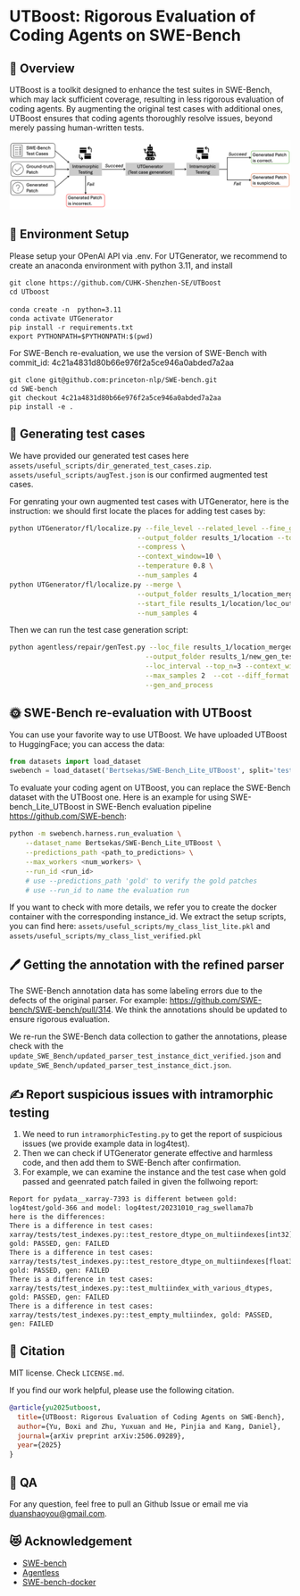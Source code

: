# UTBoost: Rigorous Evaluation of Coding Agents on SWE-Bench

## 👋 Overview
UTBoost is a toolkit designed to enhance the test suites in SWE-Bench, which may lack sufficient coverage, resulting in less rigorous evaluation of coding agents. By augmenting the original test cases with additional ones, UTBoost ensures that coding agents thoroughly resolve issues, beyond merely passing human-written tests.


<img src="assets/figures/utboost.png">

## 🦜 Environment Setup
Please setup your OPenAI API via .env.
For UTGenerator, we recommend to create an anaconda environment with python 3.11, and install

```shell
git clone https://github.com/CUHK-Shenzhen-SE/UTBoost
cd UTboost

conda create -n  python=3.11 
conda activate UTGenerator
pip install -r requirements.txt
export PYTHONPATH=$PYTHONPATH:$(pwd)
```

For SWE-Bench re-evaluation, we use the version of SWE-Bench with commit_id: 4c21a4831d80b66e976f2a5ce946a0abded7a2aa

```shell
git clone git@github.com:princeton-nlp/SWE-bench.git
cd SWE-bench
git checkout 4c21a4831d80b66e976f2a5ce946a0abded7a2aa
pip install -e .
```

## 💫 Generating test cases
We have provided our generated test cases here `assets/useful_scripts/dir_generated_test_cases.zip`. `assets/useful_scripts/augTest.json` is our confirmed augmented test cases.

For genrating your own augmented test cases with UTGenerator, here is the instruction: we should first locate the places for adding test cases by:
```bash
python UTGenerator/fl/localize.py --file_level --related_level --fine_grain_line_level \
                                --output_folder results_1/location --top_n 3 \
                                --compress \
                                --context_window=10 \
                                --temperature 0.8 \
                                --num_samples 4
python UTGenerator/fl/localize.py --merge \
                                --output_folder results_1/location_merged \
                                --start_file results_1/location/loc_outputs.jsonl \
                                --num_samples 4
```
Then we can run the test case generation script:
```bash
python agentless/repair/genTest.py --loc_file results_1/location_merged/loc_merged_0-1_outputs.jsonl \
                                  --output_folder results_1/new_gen_testCase_t099_lm01 \
                                  --loc_interval --top_n=3 --context_window=10 \
                                  --max_samples 2  --cot --diff_format \
                                  --gen_and_process 
```

## 🌞 SWE-Bench re-evaluation with UTBoost

You can use your favorite way to use UTBoost.
We have uploaded UTBoost to HuggingFace; you can access the data:
```python
from datasets import load_dataset
swebench = load_dataset('Bertsekas/SWE-Bench_Lite_UTBoost', split='test')
```

To evaluate your coding agent on UTBoost, you can replace the SWE-Bench dataset with the UTBoost one. Here is an example for using SWE-bench_Lite_UTBoost in SWE-Bench evaluation pipeline https://github.com/SWE-bench:
```bash
python -m swebench.harness.run_evaluation \
    --dataset_name Bertsekas/SWE-Bench_Lite_UTBoost \
    --predictions_path <path_to_predictions> \
    --max_workers <num_workers> \
    --run_id <run_id>
    # use --predictions_path 'gold' to verify the gold patches
    # use --run_id to name the evaluation run
```

If you want to check with more details, we refer you to create the docker container with the corresponding instance_id. We extract the setup scripts, you can find here: `assets/useful_scripts/my_class_list_lite.pkl` and `assets/useful_scripts/my_class_list_verified.pkl`

## 🖊️ Getting the annotation with the refined parser
The SWE-Bench annotation data has some labeling errors due to the defects of the original parser. For example: https://github.com/SWE-bench/SWE-bench/pull/314.
We think the annotations should be updated to ensure rigorous evaluation.

We re-run the SWE-Bench data collection to gather the annotations, please check with the `update_SWE_Bench/updated_parser_test_instance_dict_verified.json`
and `update_SWE_Bench/updated_parser_test_instance_dict.json`.

## ✍️ Report suspicious issues with intramorphic testing
1. We need to run `intramorphicTesting.py` to get the report of suspicious issues (we provide example data in log4test).
2. Then we can check if UTGenerator generate effective and harmless code, and then add them to SWE-Bench after confirmation.
3. For example, we can examine the instance and the test case when gold passed and geenrated patch failed in given the follwoing report:
```
Report for pydata__xarray-7393 is different between gold: log4test/gold-366 and model: log4test/20231010_rag_swellama7b
here is the differences:
There is a difference in test cases: xarray/tests/test_indexes.py::test_restore_dtype_on_multiindexes[int32], gold: PASSED, gen: FAILED
There is a difference in test cases: xarray/tests/test_indexes.py::test_restore_dtype_on_multiindexes[float32], gold: PASSED, gen: FAILED
There is a difference in test cases: xarray/tests/test_indexes.py::test_multiindex_with_various_dtypes, gold: PASSED, gen: FAILED
There is a difference in test cases: xarray/tests/test_indexes.py::test_empty_multiindex, gold: PASSED, gen: FAILED
```

## 📝 Citation
MIT license. Check `LICENSE.md`.

If you find our work helpful, please use the following citation.

```bibtex
@article{yu2025utboost,
  title={UTBoost: Rigorous Evaluation of Coding Agents on SWE-Bench},
  author={Yu, Boxi and Zhu, Yuxuan and He, Pinjia and Kang, Daniel},
  journal={arXiv preprint arXiv:2506.09289},
  year={2025}
}
```

## 📰 QA
For any question, feel free to pull an Github Issue or email me via duanshaoyou@gmail.com.


## 😻 Acknowledgement 

* [SWE-bench](https://www.swebench.com/)
* [Agentless](https://github.com/OpenAutoCoder/Agentless)
* [SWE-bench-docker](https://github.com/aorwall/SWE-bench-docker)
